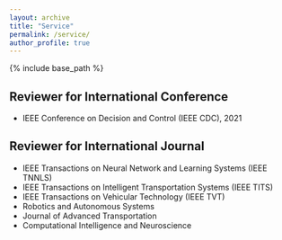 ```yaml
---
layout: archive
title: "Service"
permalink: /service/
author_profile: true
---
```


{% include base_path %}

## Reviewer for International Conference
- IEEE Conference on Decision and Control (IEEE CDC), 2021

## Reviewer for International Journal
- IEEE Transactions on Neural Network and Learning Systems (IEEE TNNLS)
- IEEE Transactions on Intelligent Transportation Systems (IEEE TITS)
- IEEE Transactions on Vehicular Technology (IEEE TVT)
- Robotics and Autonomous Systems
- Journal of Advanced Transportation
- Computational Intelligence and Neuroscience
